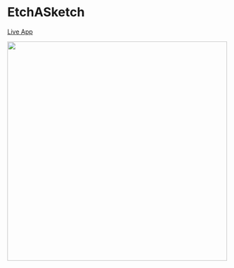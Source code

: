 # EtchASketch

[Live App](https://lumi-sg.github.io/EtchASketch/)

<img src="https://i.imgur.com/rJ8AKVI.png " width="500" height="500">